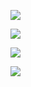 [![](https://badgen.net/badge/LICENSE/MIT)](LICENSE)

[![](https://github-readme-stats.vercel.app/api?username=lts372005&title_color=00ff00&text_color=00ff00&icon_color=00ff00&bg_color=121212&show_icons=true&include_all_commits=true&count_private=true)](https://github.com/anuraghazra/github-readme-stats)

[![](https://github-readme-stats.vercel.app/api/top-langs/?username=lts372005&title_color=00ff00&text_color=00ff00&bg_color=121212&layout=compact)](https://github.com/anuraghazra/github-readme-stats)

[![](https://github-readme-stats.vercel.app/api/wakatime?username=@lts372005&title_color=00ff00&text_color=00ff00&bg_color=121212&layout=compact)](https://github.com/anuraghazra/github-readme-stats)
